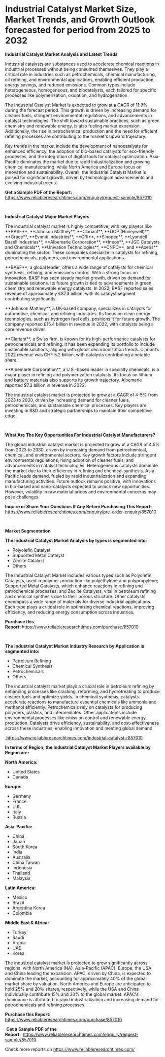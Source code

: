 <p><h1>Industrial Catalyst Market Size, Market Trends, and Growth Outlook forecasted for period from 2025 to 2032</h1></p><p><strong>Industrial Catalyst Market Analysis and Latest Trends</strong></p>
<p><p>Industrial catalysts are substances used to accelerate chemical reactions in industrial processes without being consumed themselves. They play a critical role in industries such as petrochemicals, chemical manufacturing, oil refining, and environmental applications, enabling efficient production, energy savings, and reduced emissions. Common types include heterogeneous, homogeneous, and biocatalysts, each tailored for specific processes like polymerization, oxidation, and hydrogenation.</p><p>The Industrial Catalyst Market is expected to grow at a CAGR of 11.9% during the forecast period. This growth is driven by increasing demand for cleaner fuels, stringent environmental regulations, and advancements in catalyst technologies. The shift toward sustainable practices, such as green chemistry and renewable energy, is also fueling market expansion. Additionally, the rise in petrochemical production and the need for efficient refining processes are contributing to the market's upward trajectory.</p><p>Key trends in the market include the development of nanocatalysts for enhanced efficiency, the adoption of bio-based catalysts for eco-friendly processes, and the integration of digital tools for catalyst optimization. Asia-Pacific dominates the market due to rapid industrialization and growing chemical manufacturing, while North America and Europe focus on innovation and sustainability. Overall, the Industrial Catalyst Market is poised for significant growth, driven by technological advancements and evolving industrial needs.</p></p>
<p><strong>Get a Sample PDF of the Report:&nbsp;</strong> <a href="https://www.reliableresearchtimes.com/enquiry/request-sample/857010?utm_campaign=2007&utm_medium=2&utm_source=Github&utm_content=ia&utm_term=26012025&utm_id=industrial-catalyst">https://www.reliableresearchtimes.com/enquiry/request-sample/857010</a></p>
<p>&nbsp;</p>
<p><strong>Industrial Catalyst Major Market Players</strong></p>
<p><p>The industrial catalyst market is highly competitive, with key players like **BASF**, **Johnson Matthey**, **Clariant**, **UOP (Honeywell)**, **Grace**, **Evonik Industries**, **CRI**, **Sinopec**, **Lyondell Basell Industries**, **Albemarle Corporation**, **Ineos**, **JGC Catalysts and Chemicals**, **Univation Technologies**, **CNPC**, and **Axens** dominating the sector. These companies specialize in catalysts for refining, petrochemicals, polymers, and environmental applications.</p><p>**BASF**, a global leader, offers a wide range of catalysts for chemical synthesis, refining, and emissions control. With a strong focus on innovation, BASF has seen steady market growth, driven by demand for sustainable solutions. Its future growth is tied to advancements in green chemistry and renewable energy catalysts. In 2022, BASF reported sales revenue of approximately €87.3 billion, with its catalyst segment contributing significantly.</p><p>**Johnson Matthey**, a UK-based company, specializes in catalysts for automotive, chemical, and refining industries. Its focus on clean energy technologies, such as hydrogen fuel cells, positions it for future growth. The company reported £15.4 billion in revenue in 2022, with catalysts being a core revenue driver.</p><p>**Clariant**, a Swiss firm, is known for its high-performance catalysts for petrochemicals and refining. It has been expanding its portfolio to include sustainable solutions, aligning with global decarbonization trends. Clariant’s 2022 revenue was CHF 5.2 billion, with catalysts contributing a notable share.</p><p>**Albemarle Corporation**, a U.S.-based leader in specialty chemicals, is a major player in refining and polymerization catalysts. Its focus on lithium and battery materials also supports its growth trajectory. Albemarle reported $7.3 billion in revenue in 2022.</p><p>The industrial catalyst market is projected to grow at a CAGR of 4-5% from 2023 to 2030, driven by increasing demand for cleaner fuels, petrochemicals, and sustainable chemical processes. Key players are investing in R&D and strategic partnerships to maintain their competitive edge.</p></p>
<p>&nbsp;</p>
<p><strong>What Are The Key Opportunities For Industrial Catalyst Manufacturers?</strong></p>
<p><p>The global industrial catalyst market is projected to grow at a CAGR of 4.5% from 2023 to 2030, driven by increasing demand from petrochemical, chemical, and environmental sectors. Key growth factors include stringent environmental regulations, rising adoption of cleaner fuels, and advancements in catalyst technologies. Heterogeneous catalysts dominate the market due to their efficiency in refining and chemical synthesis. Asia-Pacific leads demand, fueled by rapid industrialization and expanding manufacturing activities. Future outlook remains positive, with innovations in bio-based and nano-catalysts expected to unlock new opportunities. However, volatility in raw material prices and environmental concerns may pose challenges.</p></p>
<p><strong>Inquire or Share Your Questions If Any Before Purchasing This Report:</strong> <a href="https://www.reliableresearchtimes.com/enquiry/pre-order-enquiry/857010?utm_campaign=2007&utm_medium=2&utm_source=Github&utm_content=ia&utm_term=26012025&utm_id=industrial-catalyst">https://www.reliableresearchtimes.com/enquiry/pre-order-enquiry/857010</a></p>
<p>&nbsp;</p>
<p><strong>Market Segmentation</strong></p>
<p><strong>The Industrial Catalyst Market Analysis by types is segmented into:</strong></p>
<p><ul><li>Polyolefin Catalyst</li><li>Supported Metal Catalyst</li><li>Zeolite Catalyst</li><li>Others</li></ul></p>
<p><p>The Industrial Catalyst Market includes various types such as Polyolefin Catalysts, used in polymer production like polyethylene and polypropylene; Supported Metal Catalysts, which enhance reactions in refining and petrochemical processes; and Zeolite Catalysts, vital in petroleum refining and chemical synthesis due to their porous structure. Other catalysts encompass a wide range of materials for diverse industrial applications. Each type plays a critical role in optimizing chemical reactions, improving efficiency, and reducing energy consumption across industries.</p></p>
<p><strong>Purchase this Report:&nbsp;</strong><a href="https://www.reliableresearchtimes.com/purchase/857010?utm_campaign=2007&utm_medium=2&utm_source=Github&utm_content=ia&utm_term=26012025&utm_id=industrial-catalyst">https://www.reliableresearchtimes.com/purchase/857010</a></p>
<p>&nbsp;</p>
<p><strong>The Industrial Catalyst Market Industry Research by Application is segmented into:</strong></p>
<p><ul><li>Petroleum Refining</li><li>Chemical Synthesis</li><li>Petrochemicals</li><li>Others</li></ul></p>
<p><p>The industrial catalyst market plays a crucial role in petroleum refining by enhancing processes like cracking, reforming, and hydrotreating to produce cleaner fuels and optimize yields. In chemical synthesis, catalysts accelerate reactions to manufacture essential chemicals like ammonia and methanol efficiently. Petrochemicals rely on catalysts for producing polymers, plastics, and intermediates. Other applications include environmental processes like emission control and renewable energy production. Catalysts drive efficiency, sustainability, and cost-effectiveness across these industries, enabling innovation and meeting global demand.</p></p>
<p><a href="https://www.reliableresearchtimes.com/industrial-catalyst-r857010?utm_campaign=2007&utm_medium=2&utm_source=Github&utm_content=ia&utm_term=26012025&utm_id=industrial-catalyst">&nbsp;https://www.reliableresearchtimes.com/industrial-catalyst-r857010</a></p>
<p><strong>In terms of Region, the Industrial Catalyst Market Players available by Region are:</strong></p>
<p>
    <p> <strong> North America: </strong>
        <ul>
            <li>United States</li>
            <li>Canada</li>
        </ul>
        </p> 
    <p> <strong> Europe: </strong>
        <ul>
            <li>Germany</li>
            <li>France</li>
            <li>U.K.</li>
            <li>Italy</li>
            <li>Russia</li>
        </ul>
        </p> 
    <p> <strong> Asia-Pacific: </strong>
        <ul>
            <li>China</li>
            <li>Japan</li>
            <li>South Korea</li>
            <li>India</li>
            <li>Australia</li>
            <li>China Taiwan</li>
            <li>Indonesia</li>
            <li>Thailand</li>
            <li>Malaysia</li>
        </ul>
        </p> 
    <p> <strong> Latin America: </strong>
        <ul>
            <li>Mexico</li>
            <li>Brazil</li>
            <li>Argentina Korea</li>
            <li>Colombia</li>
        </ul>
        </p> 
    <p> <strong> Middle East & Africa: </strong>
        <ul>
            <li>Turkey</li>
            <li>Saudi</li>
            <li>Arabia</li>
            <li>UAE</li>
            <li>Korea</li>
        </ul>
    </p>
    </p>
<p><p>The industrial catalyst market is projected to grow significantly across regions, with North America (NA), Asia-Pacific (APAC), Europe, the USA, and China leading the expansion. APAC, driven by China, is expected to dominate the market, accounting for approximately 40% of the global market share by valuation. North America and Europe are anticipated to hold 25% and 20% shares, respectively, while the USA and China individually contribute 15% and 30% to the global market. APAC's dominance is attributed to rapid industrialization and increasing demand for petrochemicals and refining processes.</p></p>
<p><strong>Purchase this Report: </strong><a href="https://www.reliableresearchtimes.com/purchase/857010?utm_campaign=2007&utm_medium=2&utm_source=Github&utm_content=ia&utm_term=26012025&utm_id=industrial-catalyst">https://www.reliableresearchtimes.com/purchase/857010</a></p>
<p>&nbsp;<strong>Get a Sample PDF of the Report:&nbsp;&nbsp;</strong><a href="https://www.reliableresearchtimes.com/enquiry/request-sample/857010?utm_campaign=2007&utm_medium=2&utm_source=Github&utm_content=ia&utm_term=26012025&utm_id=industrial-catalyst">https://www.reliableresearchtimes.com/enquiry/request-sample/857010</a></p>
<p><strong></strong></p>
<p>Check more reports on <a href="https://www.reliableresearchtimes.com/?utm_campaign=2007&utm_medium=2&utm_source=Github&utm_content=ia&utm_term=26012025&utm_id=industrial-catalyst">https://www.reliableresearchtimes.com/</a></p>